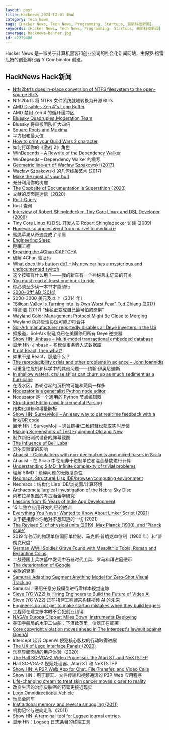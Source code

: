 ```yaml
---
layout: post
title: Hacknews 2024-12-01 新闻
category: Tech News
tags: [Hacker News, Tech News, Programming, Startups, 最新科技新闻]
keywords: [Hacker News, Tech News, Programming, Startups, 最新科技新闻]
coverage: hacknews-banner.jpg
id: 42279400
---
```


Hacker News 是一家关于计算机黑客和创业公司的社会化新闻网站，由保罗·格雷厄姆的创业孵化器 Y Combinator 创建。

## HackNews Hack新闻

- [Ntfs2btrfs does in-place conversion of NTFS filesystem to the open-source Btrfs](https://github.com/maharmstone/ntfs2btrfs)
- Ntfs2btrfs 将 NTFS 文件系统就地转换为开源 Btrfs
- [AMD Disables Zen 4's Loop Buffer](https://chipsandcheese.com/p/amd-disables-zen-4s-loop-buffer)
- AMD 禁用 Zen 4 的循环缓冲区
- [Bluesky Quadruples Moderation Team](https://mindmatters.ai/brief/x-competitor-bluesky-quadruples-moderation-team/)
- Bluesky 将审核团队扩大四倍
- [Square Roots and Maxima](https://leancrew.com/all-this/2024/11/square-roots-and-maxima/)
- 平方根和最大值
- [How to print your Guild Wars 2 character](https://stuff.tamius.net/sacred-texts/2024/09/18/how-to-print-your-guild-wars-2-character-or-any-game-really/)
- 如何打印你的《激战 2》角色
- [WinDepends – A Rewrite of the Dependency Walker](https://github.com/hfiref0x/WinDepends)
- WinDepends – Dependency Walker 的重写
- [Geometric line-art of Wacław Szpakowski (2017)](https://www.theparisreview.org/blog/2017/02/15/rhythmical-lines/)
- Wacław Szpakowski 的几何线条艺术 (2017)
- [Make the most of your burl](https://www.cindydrozda.com/html/Video_Pages/VideoMostOfBurl.html)
- 充分利用你的树瘤
- [The Opposite of Documentation is Superstition (2020)](https://buttondown.com/hillelwayne/archive/the-opposite-of-documentation-is-superstition/)
- 文献的反面是迷信（2020）
- [Rust-Query](https://blog.lucasholten.com/rust-query-announcement/)
- Rust 查询
- [Interview of Robert Shingledecker, Tiny Core Linux and DSL Developer (2009)](https://distrowatch.com/weekly.php?issue=20090323#feature)
- Tiny Core Linux 和 DSL 开发人员 Robert Shingledecker 访谈 (2009)
- [Honeycrisp apples went from marvel to mediocre](https://www.seriouseats.com/how-honeycrisp-apples-went-from-marvel-to-mediocre-8753117)
- 蜜脆苹果从奇迹变成了平庸
- [Engineering Sleep](https://minjunes.ai/posts/sleep/index.html)
- 睡眠工程
- [Breaking the 4Chan CAPTCHA](https://www.nullpt.rs/breaking-the-4chan-captcha)
- 破解 4Chan 验证码
- [What does this button do? – My new car has a mysterious and undocumented switch](https://blog.koenvh.nl/what-does-this-button-do-cm42u2oi7000a09l42f54g2pr)
- 这个按钮有什么用？——我的新车有一个神秘且未记录的开关
- [You must read at least one book to ride](https://ludic.mataroa.blog/blog/you-must-read-at-least-one-book-to-ride/)
- 你必须至少读一本书才能骑行
- [$2000-$3fff &D (2014)](https://csdb.dk/release/?id=135463)
- 2000-3000 美元及以上（2014 年）
- ["Silicon Valley Is Turning into Its Own Worst Fear" Ted Chiang (2017)](https://www.buzzfeednews.com/article/tedchiang/the-real-danger-to-civilization-isnt-ai-its-runaway)
- 特德·姜 (2017) “硅谷正变成自己最可怕的恐惧”
- [Wayland Color Management Protocol Might Be Close to Merging](https://www.phoronix.com/news/Wayland-Color-Management-Nears)
- Wayland 色彩管理协议可能即将合并
- [Sol-Ark manufacturer reportedly disables all Deye inverters in the US](https://solarboi.com/2024/11/17/sol-ark-oem-disables-all-deye-inverters-in-the-us/)
- 据报道，Sol-Ark 制造商已在美国停用所有 Deye 逆变器
- [Show HN: Jinbase – Multi-model transactional embedded database](https://github.com/pyrustic/jinbase)
- 显示 HN: Jinbase – 多模型事务嵌入式数据库
- [If not React, then what?](https://infrequently.org/2024/11/if-not-react-then-what/)
- 如果不是 React，那是什么？
- [The reproducibility crisis and other problems in science – John Ioannidis](https://www.youtube.com/watch?v=vY9mGJQFdyE)
- 可重复性危机和科学中的其他问题——约翰·伊奥尼迪斯
- [In shallow waters, cruise ships can churn up as much sediment as a hurricane](https://www.wlrn.org/environment/2024-11-19/key-west-cruise-ships-water-quality)
- 在浅水区，游轮卷起的沉积物可能和飓风一样多
- [Nodezator is a generalist Python node editor](https://github.com/IndiePython/nodezator)
- Nodezator 是一个通用的 Python 节点编辑器
- [Structured Editing and Incremental Parsing](https://tratt.net/laurie/blog/2024/structured_editing_and_incremental_parsing.html)
- 结构化编辑和增量解析
- [Show HN: SurveyMoji – An easy way to get realtime feedback with a link/QR code](https://surveymoji.com)
- 展示 HN：SurveyMoji – 通过链接/二维码轻松获取实时反馈
- [Making Screenshots of Test Equipment Old and New](https://tomverbeure.github.io/2024/11/29/Making-Screenshots-of-Test-Equipment.html)
- 制作新旧测试设备的屏幕截图
- [The Influence of Bell Labs](https://www.construction-physics.com/p/the-influence-of-bell-labs)
- 贝尔实验室的影响
- [Abacist – Calculations with non-decimal units and mixed bases in Scala](https://soundness.dev/)
- Abacist – 在 Scala 中使用非十进制单位和混合基数进行计算
- [Understanding SIMD: Infinite complexity of trivial problems](https://www.modular.com/blog/understanding-simd-infinite-complexity-of-trivial-problems)
- 理解 SIMD：琐碎问题的无限复杂性
- [Neomacs: Structural Lisp IDE/browser/computing environment](https://github.com/neomacs-project/neomacs)
- Neomacs：结构化 Lisp IDE/浏览器/计算环境
- [Archaeometallurgical investigation of the Nebra Sky Disc](https://www.nature.com/articles/s41598-024-80545-5)
- 内布拉星象图的考古冶金学研究
- [Lessons from 15 Years of Indie App Development](https://lukaspetr.com/15-lessons-from-15-years-of-indie-app-development/)
- 15 年独立应用开发的经验教训
- [Everything You Never Wanted to Know About Linker Script (2021)](https://mcyoung.xyz/2021/06/01/linker-script/)
- 关于链接脚本你绝对不想知道的一切 (2021)
- [The Revised SI of physical units (2019), Max Planck (1900), and 'Planck scale'](https://osf.io/hzntw/)
- 2019 年修订的物理单位国际单位制、马克斯·普朗克单位制（1900 年）和“普朗克尺度”
- [German WWII Soldier Grave Found with Mesolithic Tools, Roman and Byzantine Coins](https://www.labrujulaverde.com/en/2024/11/german-wwii-soldiers-grave-found-in-poland-with-mesolithic-tools-roman-and-byzantine-coins-and-other-artifacts/)
- 二战德国士兵坟墓中发现中石器时代工具、罗马和拜占庭硬币
- [The deterioration of Google](https://www.baldurbjarnason.com/2024/the-deterioration-of-google/)
- 谷歌的衰落
- [Samurai: Adapting Segment Anything Model for Zero-Shot Visual Tracking](https://yangchris11.github.io/samurai/)
- Samurai：采用任意分段模型进行零样本视觉追踪
- [Sieve (YC W22) Is Hiring Engineers to Build the Future of Video AI](https://www.sievedata.com/)
- Sieve (YC W22) 正在招聘工程师来构建视频 AI 的未来
- [Engineers do not get to make startup mistakes when they build ledgers](https://news.alvaroduran.com/p/engineers-do-not-get-to-make-startup)
- 工程师在建立账本时不会犯创业错误
- [NASA's Europa Clipper: Miles Down, Instruments Deploying](https://www.nasa.gov/missions/europa-clipper/nasas-europa-clipper-millions-of-miles-down-instruments-deploying/)
- 美国宇航局的木卫二快船：下潜数英里，仪器正在部署
- [Core copyright violation moves ahead in The Intercept's lawsuit against OpenAI](https://www.niemanlab.org/2024/11/copyright-claim-moves-ahead-in-the-intercepts-lawsuit-against-openai/)
- Intercept 起诉 OpenAI 侵犯核心版权的行动取得进展
- [The UX of Lego Interface Panels (2020)](https://interactionmagic.com/UX-LEGO-Interfaces/)
- 乐高界面面板的用户体验（2020）
- [The Hall SC-VGA-2 Video Processor, the Atari ST and NeXTSTEP](http://oldvcr.blogspot.com/2024/11/the-hall-sc-vga-2-video-processor-atari.html)
- Hall SC-VGA-2 视频处理器、Atari ST 和 NeXTSTEP
- [Show HN: A P2P Web App for Chat, File Transfer, and Video Calls](https://github.com/99percentpeople/weblink)
- Show HN：用于聊天、文件传输和视频通话的 P2P Web 应用程序
- [Life-changing cream to treat skin cancer moves closer to reality](https://www.uq.edu.au/news/article/2024/11/life-changing-cream-treat-skin-cancer-moves-closer-reality)
- 改变生活的治疗皮肤癌的药膏更接近现实
- [Lego Omnidirectional Vehicle](https://www.youtube.com/watch?v=EG9ISMjM-uQ)
- 乐高全向车
- [Institutional memory and reverse smuggling (2011)](https://landley.net/history/mirror/institutional_memory.html)
- 机构记忆与逆向走私（2011）
- [Show HN: A terminal tool for Logseq journal entries](https://github.com/jrswab/lsq)
- 显示 HN：Logseq 日志条目的终端工具

